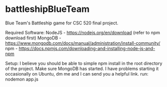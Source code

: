 # battleshipBlueTeam
Blue Team's Battleship game for CSC 520 final project.


Required Software:
NodeJS - https://nodejs.org/en/download (refer to npm download first)
MongoDB - https://www.mongodb.com/docs/manual/administration/install-community/
npm - https://docs.npmjs.com/downloading-and-installing-node-js-and-npm

Setup:
I believe you should be able to simple npm install in the root directory of the project.
Make sure MongoDB has started. I have problems starting it occasionally on Ubuntu, dm me and I can send you a helpful link.
run: nodemon app.js
